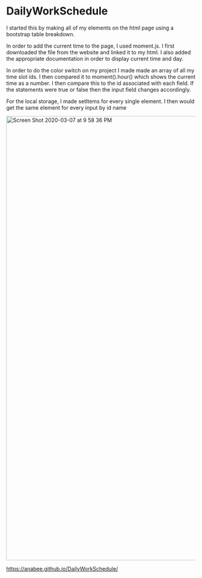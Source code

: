 # DailyWorkSchedule

I started this by making all of my elements on the html page using a bootstrap table breakdown. 

In order to add the current time to the page, I used moment.js. I first downloaded the file from the website and linked it to my html. I also added the appropriate documentation in order to display current time and day.

In order to do the color switch on my project I made made an array of all my time slot ids. I then compared it to moment().hour() which shows the current time as a number. I then compare this to the id associated with each field. If the statements were true or false then the input field changes accordingly. 

For the local storage, I made setItems for every single element. I then would get the same element for every input by id name 

<img width="1179" alt="Screen Shot 2020-03-07 at 9 58 36 PM" src="https://user-images.githubusercontent.com/42880531/76157540-f6452200-60be-11ea-8f9b-ab3251be9dad.png">

https://anabee.github.io/DailyWorkSchedule/